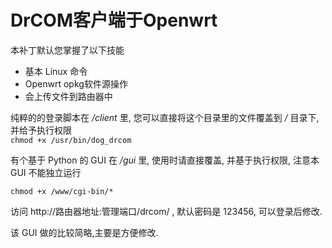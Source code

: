 DrCOM客户端于Openwrt
=======

本补丁默认您掌握了以下技能

* 基本 Linux 命令
* Openwrt opkg软件源操作
* 会上传文件到路由器中

纯粹的的登录脚本在 */client* 里, 您可以直接将这个目录里的文件覆盖到 */* 目录下,并给予执行权限 <br>
`chmod +x /usr/bin/dog_drcom`

有个基于 Python 的 GUI 在 */gui* 里, 使用时请直接覆盖, 并基于执行权限, 注意本 GUI 不能独立运行<br>

```shell
chmod +x /www/cgi-bin/*
```
访问 http://路由器地址:管理端口/drcom/ , 默认密码是 123456, 可以登录后修改.

该 GUI 做的比较简略,主要是方便修改.


